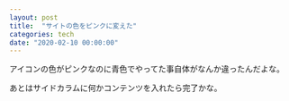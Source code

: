 ```yaml
---
layout: post
title:  "サイトの色をピンクに変えた"
categories: tech
date: "2020-02-10 00:00:00"
---
```


アイコンの色がピンクなのに青色でやってた事自体がなんか違ったんだよな。

あとはサイドカラムに何かコンテンツを入れたら完了かな。
